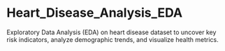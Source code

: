 # Heart_Disease_Analysis_EDA
Exploratory Data Analysis (EDA) on heart disease dataset to uncover key risk indicators, analyze demographic trends, and visualize health metrics.
